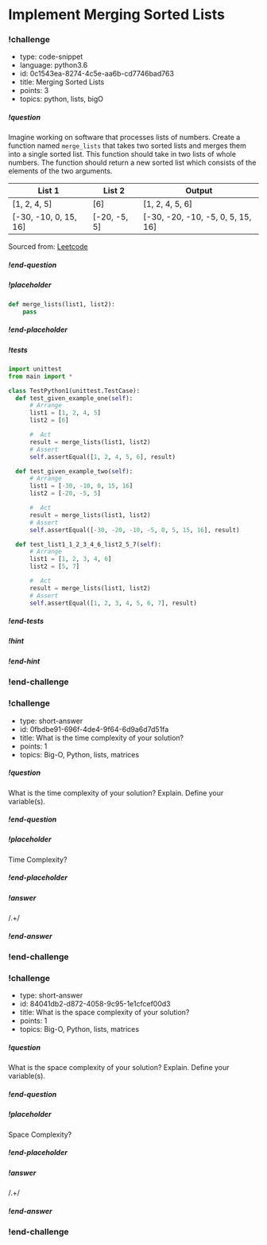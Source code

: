 # Implement Merging Sorted Lists

<!-- prettier-ignore-start -->
### !challenge

* type: code-snippet
* language: python3.6
* id: 0c1543ea-8274-4c5e-aa6b-cd7746bad763
* title: Merging Sorted Lists
* points: 3
* topics: python, lists, bigO

##### !question

Imagine working on software that processes lists of numbers. Create a function named `merge_lists` that takes two sorted lists and merges them into a single sorted list. This function should take in two lists of whole numbers. The function should return a new sorted list which consists of the elements of the two arguments.

| List 1                | List 2       | Output                            |
| --------------------- | ------------ | --------------------------------- |
| [1, 2, 4, 5]          | [6]          | [1, 2, 4, 5, 6]                   |
| [-30, -10, 0, 15, 16] | [-20, -5, 5] | [-30, -20, -10, -5, 0, 5, 15, 16] |

Sourced from: [Leetcode](https://leetcode.com/problems/merge-sorted-array/)

##### !end-question

##### !placeholder

```py
def merge_lists(list1, list2):
    pass
```

##### !end-placeholder

##### !tests

```py
import unittest
from main import *

class TestPython1(unittest.TestCase):
  def test_given_example_one(self):
      # Arrange
      list1 = [1, 2, 4, 5]
      list2 = [6]

      #  Act
      result = merge_lists(list1, list2)
      # Assert
      self.assertEqual([1, 2, 4, 5, 6], result)

  def test_given_example_two(self):
      # Arrange
      list1 = [-30, -10, 0, 15, 16]
      list2 = [-20, -5, 5]

      #  Act
      result = merge_lists(list1, list2)
      # Assert
      self.assertEqual([-30, -20, -10, -5, 0, 5, 15, 16], result)

  def test_list1_1_2_3_4_6_list2_5_7(self):
      # Arrange
      list1 = [1, 2, 3, 4, 6]
      list2 = [5, 7]

      #  Act
      result = merge_lists(list1, list2)
      # Assert
      self.assertEqual([1, 2, 3, 4, 5, 6, 7], result)
```

##### !end-tests

<!-- other optional sections -->
##### !hint 



##### !end-hint
<!-- !rubric - !end-rubric (markdown, instructors can see while scoring a checkpoint) -->
<!-- !explanation - !end-explanation (markdown, students can see after answering correctly) -->

### !end-challenge
<!-- prettier-ignore-end -->

### !challenge

* type: short-answer
* id: 0fbdbe91-696f-4de4-9f64-6d9a6d7d51fa
* title: What is the time complexity of your solution?
* points: 1
* topics: Big-O, Python, lists, matrices

##### !question

What is the time complexity of your solution? Explain. Define your variable(s).

##### !end-question

##### !placeholder

Time Complexity?

##### !end-placeholder

##### !answer

/.+/

##### !end-answer

### !end-challenge

### !challenge

* type: short-answer
* id: 84041db2-d872-4058-9c95-1e1cfcef00d3
* title: What is the space complexity of your solution?
* points: 1
* topics: Big-O, Python, lists, matrices

##### !question

What is the space complexity of your solution? Explain. Define your variable(s).

##### !end-question

##### !placeholder

Space Complexity?

##### !end-placeholder

##### !answer

/.+/

##### !end-answer

### !end-challenge